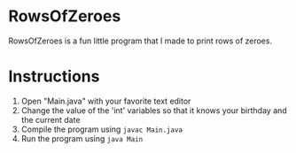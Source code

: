 # RowsOfZeroes
RowsOfZeroes is a fun little program that I made to print rows of zeroes.

Instructions
============

1.  Open "Main.java" with your favorite text editor
2.  Change the value of the 'int' variables so that it knows your birthday and the current date
3.  Compile the program using `javac Main.java`
4.  Run the program using `java Main`
